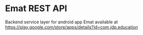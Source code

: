 # Emat REST API

Backend service layer for android app Emat available at https://play.google.com/store/apps/details?id=com.jdp.education

